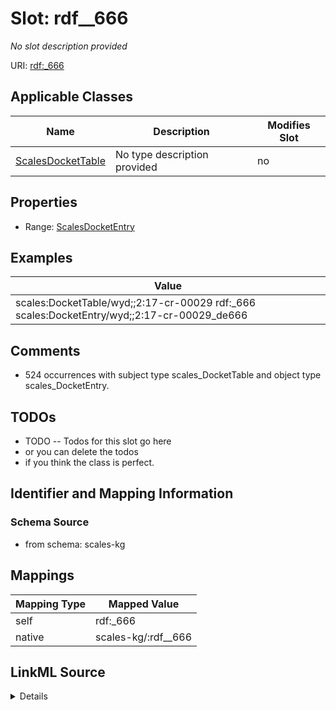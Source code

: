 

# Slot: rdf__666


_No slot description provided_





URI: [rdf:_666](http://www.w3.org/1999/02/22-rdf-syntax-ns#_666)



<!-- no inheritance hierarchy -->





## Applicable Classes

| Name | Description | Modifies Slot |
| --- | --- | --- |
| [ScalesDocketTable](../classes/ScalesDocketTable.md) | No type description provided |  no  |







## Properties

* Range: [ScalesDocketEntry](../classes/ScalesDocketEntry.md)






## Examples

| Value |
| --- |
| scales:DocketTable/wyd;;2:17-cr-00029 rdf:_666 scales:DocketEntry/wyd;;2:17-cr-00029_de666 |

## Comments

* 524 occurrences with subject type scales_DocketTable and object type scales_DocketEntry.

## TODOs

* TODO -- Todos for this slot go here
* or you can delete the todos
* if you think the class is perfect.

## Identifier and Mapping Information







### Schema Source


* from schema: scales-kg




## Mappings

| Mapping Type | Mapped Value |
| ---  | ---  |
| self | rdf:_666 |
| native | scales-kg/:rdf__666 |




## LinkML Source

<details>
```yaml
name: rdf__666
description: No slot description provided
todos:
- TODO -- Todos for this slot go here
- or you can delete the todos
- if you think the class is perfect.
comments:
- 524 occurrences with subject type scales_DocketTable and object type scales_DocketEntry.
examples:
- value: scales:DocketTable/wyd;;2:17-cr-00029 rdf:_666 scales:DocketEntry/wyd;;2:17-cr-00029_de666
from_schema: scales-kg
rank: 1000
slot_uri: rdf:_666
alias: rdf__666
domain_of:
- scales_DocketTable
range: scales_DocketEntry

```
</details>